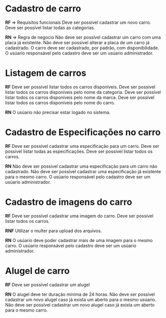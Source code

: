 # Cadastro de carro

**RF** => Requisitos funcionais
Deve ser possivel cadastrar um novo carro.
Deve ser possível listar todas as categorias.

**RN** => Regra de negocio
Não deve ser possível cadastrar um carro com uma placa já existente.
Não deve ser possível alterar a placa de um carro já cadastrado.
O carro deve ser cadastrado, por padrão, com disponibilidade.
O usúario responsável pelo cadastro deve ser um usúario administrador.

# Listagem de carros

**RF**
Deve ser possível listar todos os carros disponíveis.
Deve ser possível listar todos os carros disponíveis pelo nome da categoria.
Deve ser possível listar todos os carros disponíveis pelo nome da marca.
Deve ser possível listar todos os carros disponíveis pelo nome do carro.

**RN**
O usúario não precisar estar logado no sistema.

# Cadastro de Especificações no carro

**RF**
Deve ser possível cadastrar uma especificação para um carro.
Deve ser possível listar todas as especificações.
Deve ser possível listar todos os carros.

**RN**
Não deve ser possivel cadastrar uma especificação para um carro não cadastrado.
Não deve ser possível cadastrar uma especificação já existente para o mesmo carro.
O usúario responsável pelo cadastro deve ser um usúario administrador.

# Cadastro de imagens do carro

**RF**
Deve ser possível cadastrar uma imagem do carro.
Deve ser possível listar todos os carros.

**RNF**
Utilizar o multer para upload dos arquivos.

**RN**
O usúario deve poder cadastrar mais de uma imagem para o mesmo carro.
O usúario responsável pelo cadastro deve ser um usúario administrador.

# Alugel de carro

**RF**
Deve ser possível cadastrar um alugel

**RN**
O alugel deve ter duração mínima de 24 horas.
Não deve ser possível cadastrar um novo alugel caso já exista um aberto para o mesmo usúario.
Não deve ser possível cadastrar um novo alugel caso já exista um aberto para o mesmo carro.
